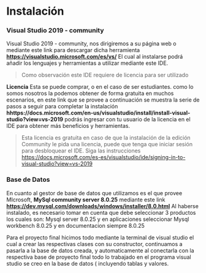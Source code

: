 ﻿# Instalación 

### Visual Studio 2019 - community
Visual Studio 2019 - community, nos dirigiremos a su página web o mediante este link para descargar dicha herramienta **https://visualstudio.microsoft.com/es/vs/** 
El cual al instalarse podrá añadir los lenguajes y herramientas a utilizar mediante este IDE.  

>Como observación este IDE requiere de licencia para ser utilizado 
 
 **Licencia** 
Esta se puede comprar, o en el caso de ser estudiantes. como lo somos nosotros la podemos obtener de forma gratuita en muchos escenarios, en este link que se provee a continuación se muestra la serie de pasos a seguir para completar la instalación **hhttps://docs.microsoft.com/en-us/visualstudio/install/install-visual-studio?view=vs-2019** podrás ingresar con tu usuario de la licencia en el IDE para obtener más beneficios y herramientas. 
 >Esta licencia es gratuita en caso de que la instalación de la edición Community le pida una licencia, puede que tenga que iniciar sesión para desbloquear el IDE. Siga las instrucciones https://docs.microsoft.com/es-es/visualstudio/ide/signing-in-to-visual-studio?view=vs-2019


### Base de Datos 
En cuanto al gestor de base de datos que utilizamos es el que provee MIcrosoft, **MySql community server 8.0.25** mediante este link 
**https://dev.mysql.com/downloads/windows/installer/8.0.html** 
Al haberse instalado, es necesario tomar en cuenta que debe seleccionar 3 productos los cuales son: Mysql server 8.0.25 y en aplicaciones seleccionar Mysql workbench 8.0.25 y en documentacion siempre 8.0.25

Para el proyecto final hicimos todo mediante la terminal de visual studio el cual a crear las respectivas clases con su constructor, continuamos a pasarla a la  base de datos creada, y automaticamente al conectarla con la respectiva base de proyecto final todo lo trabajado en el programa visual studio se creo en la base de datos ( incluyendo tablas y valores. 


